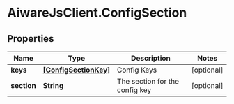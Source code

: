 # AiwareJsClient.ConfigSection

## Properties

Name | Type | Description | Notes
------------ | ------------- | ------------- | -------------
**keys** | [**[ConfigSectionKey]**](ConfigSectionKey.md) | Config Keys | [optional] 
**section** | **String** | The section for the config key | [optional] 


